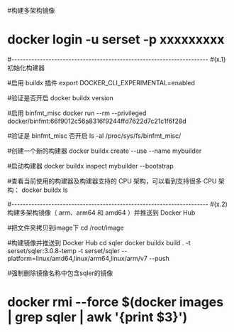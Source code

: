 #构建多架构镜像

# docker login -u serset -p xxxxxxxxx

#---------------------------------------------------------------------
#(x.1)初始化构建器

#启用 buildx 插件
export DOCKER_CLI_EXPERIMENTAL=enabled

#验证是否开启
docker buildx version

#启用 binfmt_misc
docker run --rm --privileged docker/binfmt:66f9012c56a8316f9244ffd7622d7c21c1f6f28d

#验证是 binfmt_misc 否开启
ls -al /proc/sys/fs/binfmt_misc/


#创建一个新的构建器
docker buildx create --use --name mybuilder

#启动构建器
docker buildx inspect mybuilder --bootstrap

#查看当前使用的构建器及构建器支持的 CPU 架构，可以看到支持很多 CPU 架构：
docker buildx ls



#---------------------------------------------------------------------
#(x.2)构建多架构镜像（ arm、arm64 和 amd64 ）并推送到 Docker Hub

#把文件夹拷贝到image下
cd /root/image 


#构建镜像并推送到 Docker Hub 
cd sqler
docker buildx build . -t serset/sqler:3.0.8-temp -t serset/sqler --platform=linux/amd64,linux/arm64,linux/arm/v7 --push
 



#强制删除镜像名称中包含sqler的镜像
# docker rmi --force $(docker images | grep sqler | awk '{print $3}')












 